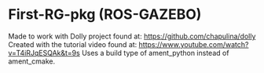# First-RG-pkg (ROS-GAZEBO)
Made to work with Dolly project found at: https://github.com/chapulina/dolly
Created with the tutorial video found at: https://www.youtube.com/watch?v=T4iRJqESQAk&t=9s
Uses a build type of ament_python instead of ament_cmake.
